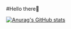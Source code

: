 #Hello there👋


[![Anurag's GitHub stats](https://github-readme-stats.vercel.app/api?username=Saranya-sas)](https://github.com/Saranya-sas/github-readme-stats)

<!--
**Saranya-sas/Saranya-sas** is a ✨ _special_ ✨ repository because its `README.md` (this file) appears on your GitHub profile.

Here are some ideas to get you started:

- 🔭 I’m currently working on ...
- 🌱 I’m currently learning ...
- 👯 I’m looking to collaborate on ...
- 🤔 I’m looking for help with ...
- 💬 Ask me about ...
- 📫 How to reach me: ...
- 😄 Pronouns: ...
- ⚡ Fun fact: ...
-->
